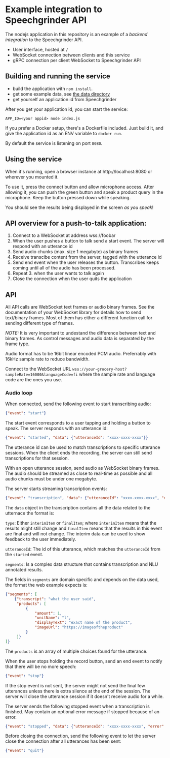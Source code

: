 # Example integration to Speechgrinder API

The nodejs application in this repository is an example of a _backend integration_  to the Speechgrinder API.

- User interface, hosted at `/`
- WebSocket connection between clients and this service
- gRPC connection per client WebSocket to Speechgrinder API

## Building and running the service

- build the application with `npm install`.
- get some example data, see [the data directory](data)
- get yourself an application id from Speechgrinder

After you get your application id, you can start the service:

    APP_ID=<your appid> node index.js

If you prefer a Docker setup, there's a Dockerfile included. Just build it, and give the application id as an ENV variable to `docker run`.

By default the service is listening on port `8080`.

## Using the service

When it's running, open a browser instance at http://localhost:8080 or wherever you mounted it.

To use it, press the connect button and allow microphone access. After allowing it, you can push
the green button and speak a product query in the microphone. Keep the button pressed down while speaking.

You should see the results being displayed in the screen _as you speak_!

## API overview for a push-to-talk application:

1. Connect to a WebSocket at address wss://foobar
2. When the user pushes a button to talk send a start event. The server will respond with an utterance id
3. Send audio chunks (max. size 1 megabyte) as binary frames
4. Receive transcibe content from the server, tagged with the utterance id
5. Send end event when the user releases the button. Transcribes keeps coming until all of the audio has been processed.
6. Repeat 3. when the user wants to talk again
7. Close the connection when the user quits the application

## API

All API calls are WebSocket text frames or audio binary frames. See the documentation of your WebSocket library for details how to send text/binary frames. Most of them has either a different function call for sending different type of frames.

*NOTE:* It is very important to undestand the difference between text and binary frames. As control messages and audio data is separated by the frame type.

Audio format has to be 16bit linear encoded PCM audio. Preferrably with 16kHz sample rate to reduce bandwidth.

Connect to the WebSocket URL `wss://your-grocery-host?sampleRate=16000&languageCode=fi` where the sample rate and language code are the ones you use.

### Audio loop

When connected, send the following event to start transcribing audio:

```json
{"event": "start"}
```

The start event corresponds to a user tapping and holding a button to speak. The server responds with an utterance id:

```json
{"event": "started", "data": {"utteranceId": "xxxx-xxxx-xxxx"}}
```

The utterance id can be used to match transcriptions to specific utterance sessions. When the client ends the recording, the server can still send transcriptions for that session.

With an open utterance session, send audio as WebSocket binary frames. The audio should be streamed as close to real-time as possible and all audio chunks must be under one megabyte.

The server starts streaming transcription events:

```json
{"event": "transcription", "data": {"utteranceId": "xxxx-xxxx-xxxx", "data": {}}}
```

The `data` object in the transcription contains all the data related to the utternace the format is:

`type`: Either `interimItem` or `finalItem`; where `interimItem` means that the results might still change and `finalItem` means that the results in this event are final and will not change. The interim data can be used to show feedback to the user immediately.

`utteranceId`: The id of this utterance, which matches the `utteranceId` from the `started` event.

`segments`: Is a complex data structure that contains transcription and NLU annotated results.

The fields in `segments` are domain specific and depends on the data used, the format the web example expects is:

```json
{"segments": [
    {"transcript": "what the user said",
     "products": [
         {
             "amount": 1,
             "unitName": "l",
             "displayText": "exact name of the product",
             "imageUrl": "https://imageoftheproduct"
         }
     ]}
]}
```

The `products` is an array of multiple choices found for the utterance.

When the user stops holding the record button, send an end event to notify that there will be no more speech:

```json
{"event": "stop"}
```

If the stop event is not sent, the server might not send the final few utterances unless there is extra silence at the end of the session. The server will close the utterance session if it doesn't receive audio for a while.

The server sends the following stopped event when a transcription is finished. May contain an optional error message if stopped because of an error.

```json
{"event": "stopped", "data": {"utteranceId": "xxxx-xxxx-xxxx", "error": {"code": "G01", "message": "Internal error"}}}
```

Before closing the connection, send the following event to let the server close the connection after all utterances has been sent:

```json
{"event": "quit"}
```
